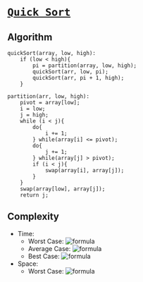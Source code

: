 # [`Quick Sort`](QuickSort.cpp)

## Algorithm
```
quickSort(array, low, high):
    if (low < high){
        pi = partition(array, low, high);
        quickSort(arr, low, pi);
        quickSort(arr, pi + 1, high);
    }

partition(arr, low, high):
    pivot = array[low];
    i = low;
    j = high;
    while (i < j){
        do{
            i += 1;
        } while(array[i] <= pivot);
        do{
            j += 1;
        } while(array[j] > pivot);
        if (i < j){
            swap(array[i], array[j]);
        }
    }
    swap(array[low], array[j]);
    return j;
```

## Complexity

- Time:
    - Worst Case: ![formula](https://render.githubusercontent.com/render/math?math=O(n^2))
    - Average Case: ![formula](https://render.githubusercontent.com/render/math?math=\Theta(nlog(n)))
    - Best Case: ![formula](https://render.githubusercontent.com/render/math?math=\Omega(nlog(n)))
- Space:
    - Worst Case: ![formula](https://render.githubusercontent.com/render/math?math=O(log(n)))